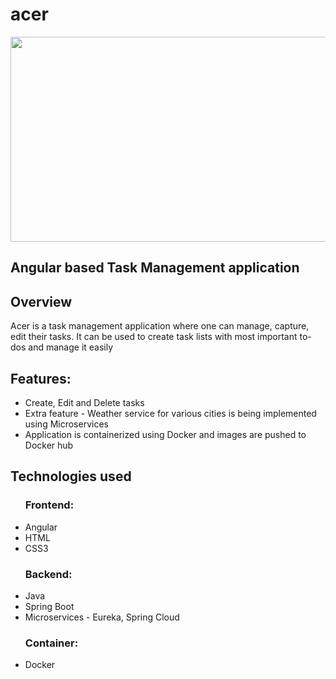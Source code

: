 # acer
<p align="center">
  <img src="Images/social-preview.gif" width="600px" height="328px">
</p>
<h2>Angular based Task Management application</h2>

<h2>Overview</h2>
<p>Acer is a task management application where one can manage, capture, edit their tasks. It can be used to create task lists with most important to-dos and manage it easily</p> 

<h2>Features:</h2> 
<ul>
  <li>Create, Edit and Delete tasks</li>
  <li>Extra feature - Weather service for various cities is being implemented using Microservices</li>
  <li>Application is containerized using Docker and images are pushed to Docker hub</li>
</ul>

<h2>Technologies used</h2> 
<ul> 
  <h3>Frontend:</h3>
  <li>Angular</li>
  <li>HTML</li>
  <li>CSS3</li>
</ul>
<ul> 
  <h3>Backend:</h3>
  <li>Java</li>
  <li>Spring Boot</li>
  <li>Microservices - Eureka, Spring Cloud</li>
</ul>
<ul> 
  <h3>Container:</h3>
  <li>Docker</li>
</ul>
